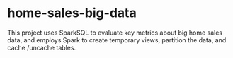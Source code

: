 # home-sales-big-data
This project uses SparkSQL to evaluate key metrics about big home sales data, and employs Spark to create temporary views, partition the data, and cache /uncache tables.
